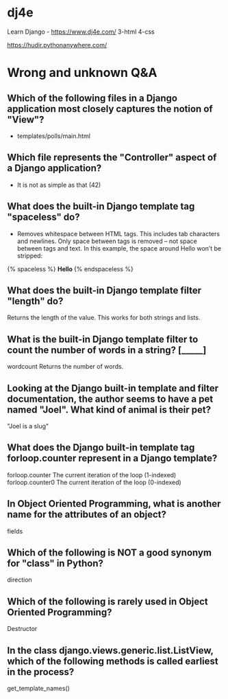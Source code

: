 # dj4e
Learn Django -  https://www.dj4e.com/
 3-html
 4-css

https://hudir.pythonanywhere.com/


 # Wrong and unknown Q&A

## Which of the following files in a Django application most closely captures the notion of "View"?
 - templates/polls/main.html

## Which file represents the "Controller" aspect of a Django application?
 - It is not as simple as that (42)

## What does the built-in Django template tag "spaceless" do?
 - Removes whitespace between HTML tags. This includes tab characters and newlines.
 Only space between tags is removed – not space between tags and text. In this example, the space around Hello won’t be stripped:

{% spaceless %}
    <strong>
        Hello
    </strong>
{% endspaceless %}

## What does the built-in Django template filter "length" do?
Returns the length of the value. This works for both strings and lists.

## What is the built-in Django template filter to count the number of words in a string? [_____]
wordcount
Returns the number of words.

## Looking at the Django built-in template and filter documentation, the author seems to have a pet named "Joel". What kind of animal is their pet?
"Joel is a slug"

## What does the Django built-in template tag forloop.counter represent in a Django template?
forloop.counter	The current iteration of the loop (1-indexed)
forloop.counter0	The current iteration of the loop (0-indexed)

## In Object Oriented Programming, what is another name for the attributes of an object?
fields

## Which of the following is NOT a good synonym for "class" in Python?
direction

## Which of the following is rarely used in Object Oriented Programming?
 Destructor


## In the class django.views.generic.list.ListView, which of the following methods is called earliest in the process?

 get_template_names()